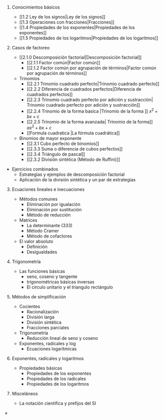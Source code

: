 1. Conocimientos básicos
	- [[1.2 Ley de los signos|Ley de los signos]]
	- [[1.3 Operaciones con fracciones|Fracciones]]
	- [[1.4 Propiedades de los exponentes|Propiedades de los exponentes]]
	- [[1.5 Propiedades de los logaritmos|Propiedades de los logaritmos]]

2. Casos de factoreo
	- [[2.1.0 Descomposición factorial|Descomposición factorial]]
		- [[2.1.1 Factor común|Factor común]]
		- [[2.1.2 Factor común por agrupación de términos|Factor común por agrupación de términos]]
	- Trinomios
		- [[2.2.1 Trinomio cuadrado perfecto|Trinomio cuadrado perfecto]]
		- [[2.2.2 Diferencia de cuadrados perfectos|Diferencia de cuadrados perfectos]]
		- [[2.2.3 Trinomio cuadrado perfecto por adición y sustracción| Trinomio cuadrado perfecto por adición y sustracción]]
		- [[2.2.4 Trinomio de la forma basica |Trinomio de la forma ]] $x^{2}+bx+c$
		- [[2.2.5 Trinomio de la forma avanzada| Trinomio de la forma]] $ax^{2}+bx+c$
		- [[Formula cuadratica |La fórmula cuadrática]]
	- Binomios de mayor exponente
		- [[2.3.1 Cubo perfecto de binomios]]
		- [[2.3.3 Suma o diferencia de cubos perfectos]]
		- [[2.3.4 Triángulo de pascal]]
		- [[2.3.2 División sintética (Método de Ruffini)]]
- Ejercicios combinados
	- Estrategias y ejemplos de descomposición factorial
	- Aplicación de la división sintética y un par de estrategias

3. Ecuaciones lineales e inecuaciones
	- Métodos comunes
		- Eliminación por igualación
		- Eliminación por sustitución
		- Método de reducción
	- Matrices
		- La determinante (333)
		- Método Cramer
		- Método de cofactores
	- El valor absoluto
		- Definición
		- Desigualdades

4. Trigonometría
	- Las funciones básicas
		- seno, coseno y tangente
		- trigonométricas básicas inversas
		- El circulo unitario y el triangulo rectángulo
		<div class="page-break" style="page-break-before: always;"></div>

5. Métodos de simplificación
	- Cocientes
		- Racionalización
		- División larga
		- División sintética
		- Fracciones parciales
	- Trigonometría
		- Reducción lineal de seno y coseno
	- Exponentes, radicales y log
		- Ecuaciones logarítmicas
	
6. Exponentes, radicales y logaritmos
	- Propiedades básicas
		- Propiedades de los exponentes
		- Propiedades de los radicales
		- Propiedades de los logaritmos
7. Misceláneos
	- La notación científica y prefijos del SI

$\neq$